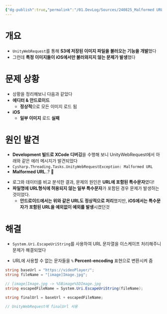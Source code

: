 ```yaml
---
{"dg-publish":true,"permalink":"/01.DevLog/Sources/240825_Malformed URL로 인한 문제 해결/"}
---
```


# 개요
- `UnityWebRequest`를 통해 **S3에 저장된 이미지 파일을 불러오는 기능을 개발**했다
- 그런데 **특정 이미지들이 iOS에서만 불러와지지 않는 문제가 발생**했다

# 문제 상황
- 상황을 정리해보니 다음과 같았다
- **에디터 & 안드로이드**
    - **정상적**으로 모든 이미지 로드 됨
- **iOS**
    - **일부 이미지** 로드 **실패**
# 원인 발견

* **Development 빌드로 XCode 디버깅**을 수행해 보니 UnityWebRequest에서 아래와 같은 에러 메시지가 발견되었다
* `Cysharp.Threading.Tasks.UnityWebRequestException: Malformed URL`
* **Malformed URL**..? 🤔

- 로그와 데이터를 비교 분석한 결과, 문제의 원인은 **URL에 포함된 특수문자**였다!
- **파일명에 URL형식에 허용되지 않는 일부 특수문자**가 포함된 경우 문제가 발생하는 것이었다.
    - **안드로이드에서는 위와 같은 URL도 정상적으로 처리**했지만, **iOS에서는 특수문자가 포함된 URL을 예외없이 예외를 발생**시켰던것

# 해결
- `System.Uri.EscapeUriString`를 사용하여 URL 문자열을 이스케이프 처리해주니 문제가 해결되었다
* URL에 사용할 수 없는 문자들을 `%` **Percent-encoding** 표현으로 변환시켜 줌

```csharp
string baseUrl = "https://videoPlayer/";
string fileName = "[image]Image.jpg";

// [image]Image.jpg -> %5Bimage%5DImage.jpg
string escapedFileName = System.Uri.EscapeUriString(fileName); 

string finalUrl = baseUrl + escapedFileName;

// UnityWebRequest에 finalUrl 사용
```

